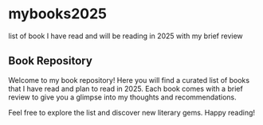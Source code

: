 # mybooks2025
list of book I have read and will be reading in 2025 with my brief review
## Book Repository

Welcome to my book repository! Here you will find a curated list of books that I have read and plan to read in 2025. Each book comes with a brief review to give you a glimpse into my thoughts and recommendations.

Feel free to explore the list and discover new literary gems. Happy reading!

